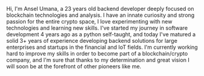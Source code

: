 Hi,
I'm Ansel Umana, a 23 years old backend developer deeply focused on blockchain technologies and analysis.
I have an innate curiosity and strong passion for the entire crypto space, I love experimenting with new technologies and learning new skills.
I've started my journey in software development 4 years ago as a python self-taught, and today I've matured a solid 3+ years of experience developing backend solutions for large enterprises and startups in the financial and IoT fields.
I'm currently working hard to improve my skills in order to become part of a blockchain/crypto company, and I'm sure that thanks to my determination and great vision I will soon be at the forefront of other pioneers like me.
